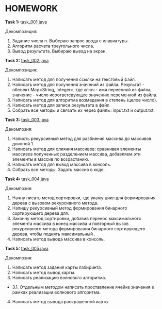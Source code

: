 # HOMEWORK

__Task 1:__ [task_001.java](https://github.com/dmitry-40in/JAVA/blob/main/hw_01/task_001.java)

Декомпозиция:
1. Задание числа n. Выбераю запрос ввода с клавиатуры.
2. Алгоритм расчета треугольного числа.
3. Вывод результата. Выбираю вывод на экран.


__Task 2:__ [task_002.java](https://github.com/dmitry-40in/JAVA/blob/main/hw_02/task_002.java)

Декомпозиция:
1. Написать метод для получения ссылки на текстовый файл.
2. Написать метод для получения значений из файла. Результат - обеъект Map<String, Integer>, где ключ - имя переенной из файла, значение - число исоответсвующее значению переменной из файла.
3. Написать метод для алгоритма возмедения в степень (целое число).
4. Написать метод для записи результата в файл.
5. Собрать все методы и связать их через файлы: input.txt и output.txt.


__Task 3:__ [task_003.java](https://github.com/dmitry-40in/JAVA/blob/main/hw_03/task_003.java)

Декомпозия:
1. Написть рекурсивный метод для разбиения массива до массивов длинной 1.
2. Написать метод для слияния массивов: сравнивая элементы массивов полученных разделением массива, добавляем эти элементы в массив по возрастанию.
3. Написать метод для вывод массива в консоль.
4. Собрать все методы. Задать массив в коде. 


__Task 4:__ [task_004.java](https://github.com/dmitry-40in/JAVA/blob/main/hw_04/task_004.java)

Декомпозия:
1. Начну писать метод сортировки, где укажу цикл для формирования дерева с вызовом рекурсивного метода.
2. Напишу рекурсивный метод формирования бинарного сортирующего дерева для.
3. Закончу метод сортировки, добавив перенос максимального элемента массива в конец массива и повторный вызов рекурсивного метода формирования бинарного сортирующего дерева, чтобы поднять максимальный .
4. Написать метод вывода массива в консоль. 


__Task 5:__ [task_005.java](https://github.com/dmitry-40in/JAVA/blob/main/hw_05/task_005.java)

Декомпозия:
1. Написать метод задания карты лабиринта.
2. Написать метод вывод карты.
3. Написать реализацию волнового алгоритма.
+ 3.1. Отдельным методом написать проставление ячейке значения в рамках реализации волнового алгоритма.
4. Написать метод вывода раскрашенной карты. 